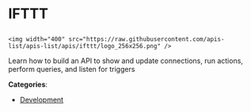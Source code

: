 # IFTTT<p align="center">
    <img width="400" src="https://raw.githubusercontent.com/apis-list/apis-list/apis/ifttt/logo_256x256.png" />
</p>

Learn how to build an API to show and update connections, run actions, perform queries, and listen for triggers

**Categories**:

- [Development](https://github/apis-list/apis-list#development)





